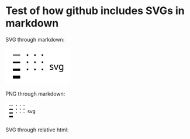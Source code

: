 # Test of how github includes SVGs in markdown

SVG through markdown:

![alt text](picture.svg "svg image")

PNG through markdown:

![alt text](picture.png "png image")

SVG through relative html:

<object type="image/svg+xml" data="picture.svg" border="0"></object>

